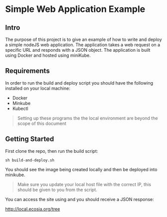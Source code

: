 # Simple Web Application Example

## Intro

The purpose of this project is to give an example of how to write and deploy a simple nodeJS web application. The application takes a web request on a specific URL and responds with a JSON object. The application is built using Docker and hosted using miniKube. 

## Requirements

In order to run the build and deploy script you should have the following installed on your local machine:

- Docker 
- Minkube 
- Kubectl 

> Setting up these programs the the local environment are beyond the scope of this document


## Getting Started 

First clone the repo, then run the build script:

```
sh build-and-deploy.sh
```

You should see the image being created locally and then be deployed into minikube.

> Make sure you update your local host file with the correct IP, this should be given to you from the script.

You can access the site using and you should receive a JSON response:

http://local.ecosia.org/tree


